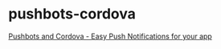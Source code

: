 # pushbots-cordova
[Pushbots and Cordova - Easy Push Notifications for your app](http://thejackalofjavascript.com/pushbots-and-cordova)
